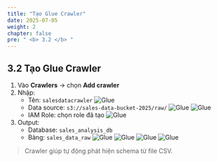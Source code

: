 ```yaml
---
title: "Tạo Glue Crawler"
date: 2025-07-05
weight: 2
chapter: false
pre: " <b> 3.2 </b> "
---
```


## 3.2 Tạo Glue Crawler
1. Vào **Crawlers** → chọn **Add crawler**
2. Nhập:
   - Tên: `salesdatacrawler`
  ![Glue](../../images/03/032/1.png?featherlight=false&width=90pc)
   - Data source: `s3://sales-data-bucket-2025/raw/`
  ![Glue](../../images/03/032/2.png?featherlight=false&width=90pc)
  ![Glue](../../images/03/032/3.png?featherlight=false&width=90pc)
   - IAM Role: chọn role đã tạo
  ![Glue](../../images/03/032/4.png?featherlight=false&width=90pc)
3. Output:
   - Database: `sales_analysis_db`
   - Bảng: `sales_data_raw`
  ![Glue](../../images/03/032/5.png?featherlight=false&width=90pc)
  ![Glue](../../images/03/032/6.png?featherlight=false&width=90pc)
  ![Glue](../../images/03/032/7.png?featherlight=false&width=90pc)
  ![Glue](../../images/03/032/8.png?featherlight=false&width=90pc) 
> Crawler giúp tự động phát hiện schema từ file CSV.
